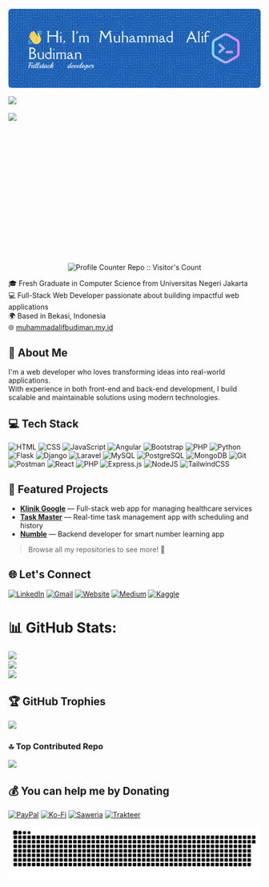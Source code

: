 ![Header](img/github-header-image.png)

![](https://quotes-github-readme.vercel.app/api?type=horizontal&theme=tokyonight)

<div align="center">
  <img height="300" src="https://media4.giphy.com/media/v1.Y2lkPTc5MGI3NjExY2JpNGI3bGo1c2ZnZzM5NHVnMTE5YmdpczV2bHQwdWVyNWkyb2d0dCZlcD12MV9pbnRlcm5hbF9naWZfYnlfaWQmY3Q9Zw/78XCFBGOlS6keY1Bil/giphy.gif" style="display: block;" />

  <img src="https://profile-counter.deno.dev/MuhammadAlifBudiman/count.svg" alt="Profile Counter Repo :: Visitor's Count" />
</div>

🎓 Fresh Graduate in Computer Science from Universitas Negeri Jakarta  
💻 Full-Stack Web Developer passionate about building impactful web applications  
🌍 Based in Bekasi, Indonesia  
🌐 [muhammadalifbudiman.my.id](https://muhammadalifbudiman.my.id)

## 🧠 About Me

I'm a web developer who loves transforming ideas into real-world applications.  
With experience in both front-end and back-end development, I build scalable and maintainable solutions using modern technologies.

## 💻 Tech Stack

![HTML](https://img.shields.io/badge/-HTML-E34F26?style=plastic&logo=html5&logoColor=white) ![CSS](https://img.shields.io/badge/-CSS-1572B6?style=plastic&logo=css3&logoColor=white) ![JavaScript](https://img.shields.io/badge/-JavaScript-F7DF1E?style=plastic&logo=javascript&logoColor=white) ![Angular](https://img.shields.io/badge/-Angular-DD0031?style=plastic&logo=angular&logoColor=white) ![Bootstrap](https://img.shields.io/badge/-Bootstrap-7952B3?style=plastic&logo=bootstrap&logoColor=white) ![PHP](https://img.shields.io/badge/-PHP-777BB4?style=plastic&logo=php&logoColor=white) ![Python](https://img.shields.io/badge/-Python-3776AB?style=plastic&logo=python&logoColor=white) ![Flask](https://img.shields.io/badge/-Flask-000000?style=plastic&logo=flask) ![Django](https://img.shields.io/badge/-Django-092E20?style=plastic&logo=django&logoColor=white) ![Laravel](https://img.shields.io/badge/-Laravel-F55247?style=plastic&logo=laravel&logoColor=white) ![MySQL](https://img.shields.io/badge/-MySQL-4479A1?style=plastic&logo=mysql&logoColor=white) ![PostgreSQL](https://img.shields.io/badge/-PostgreSQL-336791?style=plastic&logo=postgresql&logoColor=white) ![MongoDB](https://img.shields.io/badge/-MongoDB-47A248?style=plastic&logo=mongodb&logoColor=white) ![Git](https://img.shields.io/badge/-Git-F05032?style=plastic&logo=git&logoColor=white) ![Postman](https://img.shields.io/badge/-Postman-FF6C37?style=plastic&logo=postman&logoColor=white) ![React](https://img.shields.io/badge/react-%2320232a.svg?style=plastic&logo=react&logoColor=%2361DAFB) ![PHP](https://img.shields.io/badge/php-%23777BB4.svg?style=plastic&logo=php&logoColor=white) ![Express.js](https://img.shields.io/badge/express.js-%23404d59.svg?style=plastic&logo=express&logoColor=%2361DAFB) ![NodeJS](https://img.shields.io/badge/node.js-6DA55F?style=plastic&logo=node.js&logoColor=white) ![TailwindCSS](https://img.shields.io/badge/tailwindcss-%2338B2AC.svg?style=plastic&logo=tailwind-css&logoColor=white)

## 🚀 Featured Projects

- **[Klinik Google](#)** — Full-stack web app for managing healthcare services  
- **[Task Master](#)** — Real-time task management app with scheduling and history  
- **[Numble](#)** — Backend developer for smart number learning app  

> Browse all my repositories to see more! 📂

## 🌐 Let's Connect

[![LinkedIn](https://img.shields.io/badge/LinkedIn-0077B5?style=for-the-badge&logo=linkedin&logoColor=white)](https://linkedin.com/in/muhammad-alif-budiman) [![Gmail](https://img.shields.io/badge/Gmail-D14836?style=for-the-badge&logo=gmail&logoColor=white)](mailto:alifm2101@gmail.com) [![Website](https://img.shields.io/badge/Website-000000?style=for-the-badge&logo=googlechrome&logoColor=white)](https://muhammadalifbudiman.my.id) [![Medium](https://img.shields.io/badge/Medium-12100E?style=for-the-badge&logo=medium&logoColor=white)](https://medium.com/@albudi) [![Kaggle](https://img.shields.io/badge/Kaggle-20BEFF?style=for-the-badge&logo=Kaggle&logoColor=white)](https://www.kaggle.com/muhammadalifbudiman)

# 📊 GitHub Stats:
![](https://github-readme-stats.vercel.app/api?username=MuhammadAlifBudiman&theme=tokyonight&hide_border=false&include_all_commits=true&count_private=true)<br/>
![](https://nirzak-streak-stats.vercel.app/?user=MuhammadAlifBudiman&theme=tokyonight&hide_border=false)<br/>
![](https://github-readme-stats.vercel.app/api/top-langs/?username=MuhammadAlifBudiman&theme=tokyonight&hide_border=false&include_all_commits=true&count_private=true&layout=compact)

## 🏆 GitHub Trophies
![](https://github-profile-trophy.vercel.app/?username=MuhammadAlifBudiman&theme=ocean_dark&no-frame=false&no-bg=false&margin-w=4)

### 🔝 Top Contributed Repo
![](https://github-contributor-stats.vercel.app/api?username=MuhammadAlifBudiman&limit=5&theme=tokyonight&combine_all_yearly_contributions=true)

## 💰 You can help me by Donating
[![PayPal](https://img.shields.io/badge/PayPal-00457C?style=for-the-badge&logo=paypal&logoColor=white)](https://paypal.me/muhammadalifbudiman) [![Ko-Fi](https://img.shields.io/badge/Ko--fi-F16061?style=for-the-badge&logo=ko-fi&logoColor=white)](https://ko-fi.com/muhammadalifbudiman) [![Saweria](https://img.shields.io/badge/Saweria-orange?style=for-the-badge)](https://saweria.co/AlBud) [![Trakteer](https://img.shields.io/badge/Trakteer-red?style=for-the-badge)](https://https://trakteer.id/albudi)

<img src="https://raw.githubusercontent.com/MuhammadAlifBudiman/MuhammadAlifBudiman/output/snake.svg" alt="Snake animation" />
